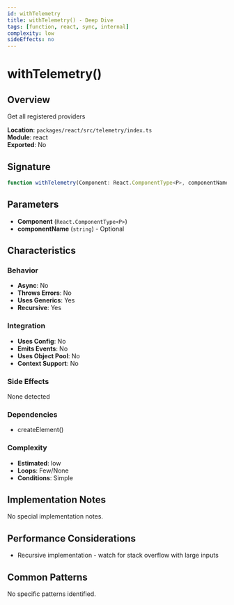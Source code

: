 ```yaml
---
id: withTelemetry
title: withTelemetry() - Deep Dive
tags: [function, react, sync, internal]
complexity: low
sideEffects: no
---
```


# withTelemetry()

## Overview
Get all registered providers

**Location**: `packages/react/src/telemetry/index.ts`  
**Module**: react  
**Exported**: No  

## Signature
```typescript
function withTelemetry(Component: React.ComponentType<P>, componentName?: string): React.ComponentType<P>
```

## Parameters
- **Component** (`React.ComponentType<P>`)
- **componentName** (`string`) - Optional

## Characteristics

### Behavior
- **Async**: No
- **Throws Errors**: No
- **Uses Generics**: Yes
- **Recursive**: Yes

### Integration
- **Uses Config**: No
- **Emits Events**: No
- **Uses Object Pool**: No
- **Context Support**: No

### Side Effects
None detected

### Dependencies
- createElement()

### Complexity
- **Estimated**: low
- **Loops**: Few/None
- **Conditions**: Simple



## Implementation Notes
No special implementation notes.

## Performance Considerations
- Recursive implementation - watch for stack overflow with large inputs

## Common Patterns
No specific patterns identified.
